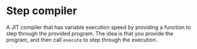 
# Step compiler

A JIT compiler that has variable execution speed by providing a function to step through the provided program. The idea is that you provide the program, and then call `execute` to step through the execution.
